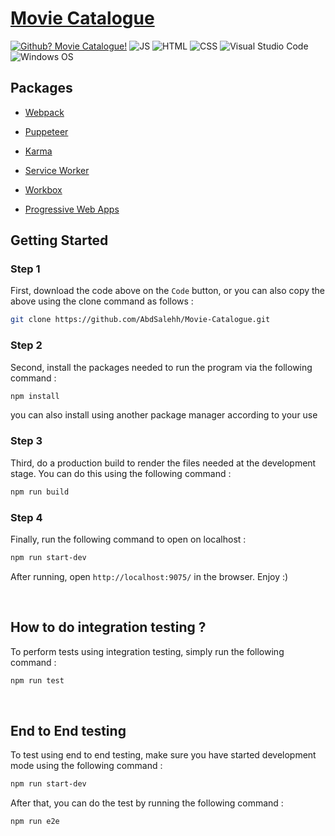 <h1><a href="https://moviecatalogue.netlify.app/">Movie Catalogue</a></h1>

[![Github? Movie Catalogue!](https://badgen.net/badge/Github/Movie%20Catalogue?color=63BB15&icon=github)](https://github.com/Naereen/badges/) ![JS](https://img.shields.io/badge/Javascript%20-%23323330.svg?&style=flat&logo=javascript&logoColor=23F7DF1E&color=34495E) 	![HTML](https://img.shields.io/badge/HTML-E34F26?style=flat&logo=html5&logoColor=white) ![CSS](https://img.shields.io/badge/CSS-1572B6?style=flat&logo=css3&logoColor=white) ![Visual Studio Code](https://img.shields.io/badge/Visual_Studio_Code-0078D4?style=flat&logo=visual%20studio%20code&logoColor=1589BB&color=626262) ![Windows OS](https://img.shields.io/badge/Windows-0078D6?style=flat&logo=windows&logoColor=white&color=)

<h2>Packages</h2>

<a href="https://webpack.js.org/">

- Webpack

</a>
<a href="https://pptr.dev/">

- Puppeteer

</a>
<a href="https://karma-runner.github.io/">

- Karma

</a>
<a href="https://developer.mozilla.org/en-US/docs/Web/API/Service_Worker_API">

- Service Worker

</a>
<a href="https://developer.chrome.com/docs/workbox/">

- Workbox

</a>
<a href="https://web.dev/progressive-web-apps/">

- Progressive Web Apps

</a>

<h2>Getting Started</h2>
<h3>

Step 1

</h3>

First, download the code above on the `Code` button, or you can also copy the above using the clone command as follows :


```sh
git clone https://github.com/AbdSalehh/Movie-Catalogue.git
```

<h3>

Step 2

</h3>

Second, install the packages needed to run the program via the following command :

```sh
npm install
```

you can also install using another package manager according to your use

<h3>

Step 3

</h3>

Third, do a production build to render the files needed at the development stage. You can do this using the following command :

```sh
npm run build
```

<h3>

Step 4

</h3>

Finally, run the following command to open on localhost :

```sh
npm run start-dev
```

After running, open `http://localhost:9075/` in the browser. Enjoy :)

<br>
<h2>How to do integration testing ?</h2>
To perform tests using integration testing, simply run the following command :

```sh
npm run test
```

<br>
<h2>End to End testing</h2>
To test using end to end testing, make sure you have started development mode using the following command :

```sh
npm run start-dev
```

After that, you can do the test by running the following command :

```sh
npm run e2e
```
<br>
